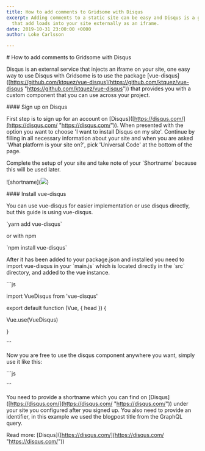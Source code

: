 ```yaml
---
title: How to add comments to Gridsome with Disqus
excerpt: Adding comments to a static site can be easy and Disqus is a great alternative
  that add loads into your site externally as an iframe.
date: 2019-10-31 23:00:00 +0000
author: Loke Carlsson

---
```

\# How to add comments to Gridsome with Disqus

Disqus is an external service that injects an iframe on your site, one easy way to use Disqus with Gridsome is to use the package \[vue-disqus\]([https://github.com/ktquez/vue-disqus](https://github.com/ktquez/vue-disqus "https://github.com/ktquez/vue-disqus")) that provides you with a custom component that you can use across your project.

\#### Sign up on Disqus

First step is to sign up for an account on \[Disqus\]([https://disqus.com/](https://disqus.com/ "https://disqus.com/")). When presented with the option you want to choose 'I want to install Disqus on my site'. Continue by filling in all necessary information about your site and when you are asked 'What platform is your site on?', pick 'Universal Code' at the bottom of the page. 

Complete the setup of your site and take note of your \`Shortname\` because this will be used later.

!\[shortname\](![](https://i.imgur.com/Ui1aoYi.png)) 

\#### Install vue-disqus

You can use vue-disqus for easier implementation or use disqus directly, but this guide is using vue-disqus.

\`yarn add vue-disqus\`

or with npm

\`npm install vue-disqus\`

After it has been added to your package.json and installed you need to import vue-disqus in your \`main.js\` which is located directly in the \`src\` directory, and added to the vue instance. 

\`\`\`js

import VueDisqus from 'vue-disqus'

export default function (Vue, { head })  {

  Vue.use(VueDisqus)

}

\`\`\`

Now you are free to use the disqus component anywhere you want, simply use it like this:

\`\`\`js

<vue-disqus shortname="mygridsomesite" :identifier="$page.post.title"></vue-disqus>

\`\`\`

You need to provide a shortname which you can find on \[Disqus\]([https://disqus.com/](https://disqus.com/ "https://disqus.com/")) under your site you configured after you signed up. You also need to provide an identifier, in this example we used the blogpost title from the GraphQL query.

Read more: \[Disqus\]([https://disqus.com/](https://disqus.com/ "https://disqus.com/"))